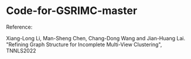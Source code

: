 # Code-for-GSRIMC-master

Reference:

Xiang-Long Li, Man-Sheng Chen, Chang-Dong Wang and Jian-Huang Lai. "Refining Graph Structure for Incomplete Multi-View Clustering", TNNLS2022
